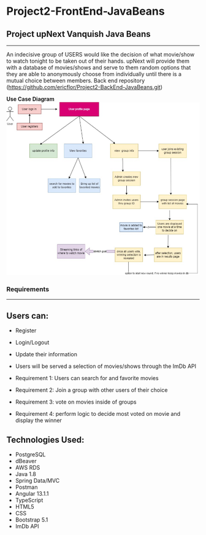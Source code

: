 # Project2-FrontEnd-JavaBeans

## Project upNext Vanquish Java Beans

---

An indecisive group of USERS would like the decision of what movie/show to watch tonight to be taken out of their hands. upNext will provide them with a database of movies/shows and serve to them random options that they are able to anonymously choose from individually until there is a mutual choice between members.
Back end repository (https://github.com/ericflor/Project2-BackEnd-JavaBeans.git)

**Use Case Diagram**
![](./imgs/project2-user-flow.jpg)

### Requirements

---

## Users can:

- Register

- Login/Logout

- Update their information

- Users will be served a selection of movies/shows through the ImDb API

- Requirement 1: Users can search for and favorite movies

- Requirement 2: Join a group with other users of their choice

- Requirement 3: vote on movies inside of groups

- Requirement 4: perform logic to decide most voted on movie and display the winner

## Technologies Used:

- PostgreSQL
- dBeaver
- AWS RDS 
- Java 1.8
- Spring Data/MVC
- Postman
- Angular 13.1.1
- TypeScript
- HTML5
- CSS
- Bootstrap 5.1
- ImDb API

